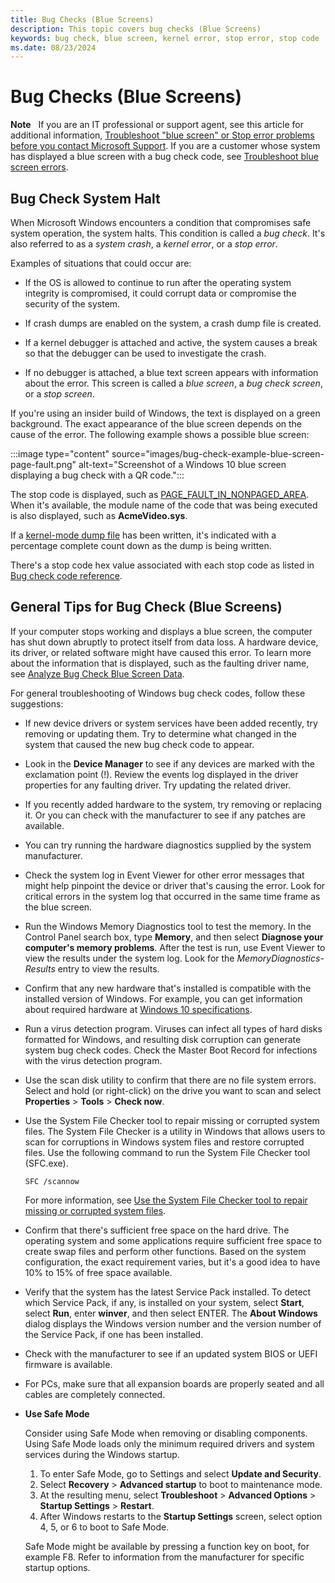 ```yaml
---
title: Bug Checks (Blue Screens)
description: This topic covers bug checks (Blue Screens)
keywords: bug check, blue screen, kernel error, stop error, stop code
ms.date: 08/23/2024
---
```


# Bug Checks (Blue Screens)

**Note**   If you are an IT professional or support agent, see this article for additional information, [Troubleshoot "blue screen" or Stop error problems before you contact Microsoft Support](https://support.microsoft.com/help/3106831/). If you are a customer whose system has displayed a blue screen with a bug check code, see [Troubleshoot blue screen errors](https://support.microsoft.com/sbs/windows/troubleshoot-blue-screen-errors-5c62726c-6489-52da-a372-3f73142c14ad).

## Bug Check System Halt

When Microsoft Windows encounters a condition that compromises safe system operation, the system halts. This condition is called a *bug check*. It's also referred to as a *system crash*, a *kernel error*, or a *stop error*.  

Examples of situations that could occur are:

- If the OS is allowed to continue to run after the operating system integrity is compromised, it could corrupt data or compromise the security of the system.

- If crash dumps are enabled on the system, a crash dump file is created.

- If a kernel debugger is attached and active, the system causes a break so that the debugger can be used to investigate the crash.

- If no debugger is attached, a blue text screen appears with information about the error. This screen is called a *blue screen*, a *bug check screen*, or a *stop screen*.

If you're using an insider build of Windows, the text is displayed on a green background. The exact appearance of the blue screen depends on the cause of the error.
The following example shows a possible blue screen:

:::image type="content" source="images/bug-check-example-blue-screen-page-fault.png" alt-text="Screenshot of a Windows 10 blue screen displaying a bug check with a QR code.":::

The stop code is displayed, such as [PAGE_FAULT_IN_NONPAGED_AREA](bug-check-0x50--page-fault-in-nonpaged-area.md). When it's available, the module name of the code that was being executed is also displayed, such as **AcmeVideo.sys**.

If a [kernel-mode dump file](kernel-mode-dump-files.md) has been written, it's indicated with a percentage complete count down as the dump is being written.

There's a stop code hex value associated with each stop code as listed in [Bug check code reference](bug-check-code-reference2.md).

## General Tips for Bug Check (Blue Screens)

If your computer stops working and displays a blue screen, the computer has shut down abruptly to protect itself from data loss. A hardware device, its driver, or related software might have caused this error. To learn more about the information that is displayed, such as the faulting driver name, see [Analyze Bug Check Blue Screen Data](blue-screen-data.md).

For general troubleshooting of Windows bug check codes, follow these suggestions:

- If new device drivers or system services have been added recently, try removing or updating them. Try to determine what changed in the system that caused the new bug check code to appear.

- Look in the **Device Manager** to see if any devices are marked with the exclamation point (!). Review the events log displayed in the driver properties for any faulting driver. Try updating the related driver.

- If you recently added hardware to the system, try removing or replacing it. Or you can check with the manufacturer to see if any patches are available.

- You can try running the hardware diagnostics supplied by the system manufacturer.

- Check the system log in Event Viewer for other error messages that might help pinpoint the device or driver that's causing the error. Look for critical errors in the system log that occurred in the same time frame as the blue screen.

- Run the Windows Memory Diagnostics tool to test the memory. In the Control Panel search box, type **Memory**, and then select **Diagnose your computer's memory problems**.‌ After the test is run, use Event Viewer to view the results under the system log. Look for the *MemoryDiagnostics-Results* entry to view the results.

- Confirm that any new hardware that's installed is compatible with the installed version of Windows. For example, you can get information about required hardware at [Windows 10 specifications](https://www.microsoft.com/windows/windows-10-specifications).

- Run a virus detection program. Viruses can infect all types of hard disks formatted for Windows, and resulting disk corruption can generate system bug check codes. Check the Master Boot Record for infections with the virus detection program.

- Use the scan disk utility to confirm that there are no file system errors. Select and hold (or right-click) on the drive you want to scan and select **Properties** > **Tools** > **Check now**.

- Use the System File Checker tool to repair missing or corrupted system files. The System File Checker is a utility in Windows that allows users to scan for corruptions in Windows system files and restore corrupted files. Use the following command to run the System File Checker tool (SFC.exe).

    ```console
    SFC /scannow
    ```

    For more information, see [Use the System File Checker tool to repair missing or corrupted system files](https://support.microsoft.com/help/929833/use-the-system-file-checker-tool-to-repair-missing-or-corrupted-system).

- Confirm that there's sufficient free space on the hard drive. The operating system and some applications require sufficient free space to create swap files and perform other functions. Based on the system configuration, the exact requirement varies, but it's a good idea to have 10% to 15% of free space available.

- Verify that the system has the latest Service Pack installed. To detect which Service Pack, if any, is installed on your system, select **Start**, select **Run**, enter **winver**, and then select ENTER. The **About Windows** dialog displays the Windows version number and the version number of the Service Pack, if one has been installed.

- Check with the manufacturer to see if an updated system BIOS or UEFI firmware is available.

- For PCs, make sure that all expansion boards are properly seated and all cables are completely connected.

- **Use Safe Mode**

    Consider using Safe Mode when removing or disabling components. Using Safe Mode loads only the minimum required drivers and system services during the Windows startup. 
    1. To enter Safe Mode, go to Settings and select **Update and Security**. 
    1. Select **Recovery** > **Advanced startup** to boot to maintenance mode. 
    1. At the resulting menu, select **Troubleshoot** > **Advanced Options** > **Startup Settings** > **Restart**. 
    1. After Windows restarts to the **Startup Settings** screen, select option 4, 5, or 6 to boot to Safe Mode.

    Safe Mode might be available by pressing a function key on boot, for example F8. Refer to information from the manufacturer for specific startup options.


